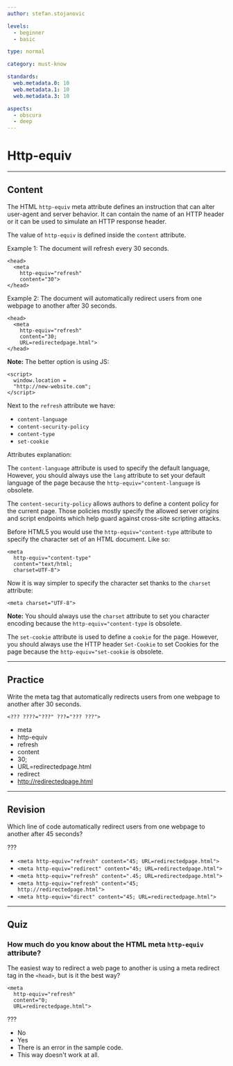 ```yaml
---
author: stefan.stojanovic

levels:
  - beginner
  - basic

type: normal

category: must-know

standards:
  web.metadata.0: 10
  web.metadata.1: 10
  web.metadata.3: 10

aspects:
  - obscura
  - deep
---
```

# Http-equiv
---
## Content

The HTML `http-equiv` meta attribute defines an instruction that can alter user-agent and server behavior. It can contain the name of an HTTP header or it can be used to simulate an HTTP response header.

The value of `http-equiv` is defined inside the `content` attribute.

Example 1: The document will refresh every 30 seconds.
```
<head>
  <meta
    http-equiv="refresh"
    content="30">
</head>
```

Example 2: The document will automatically redirect users from one webpage to another after 30 seconds.
```
<head>
  <meta
    http-equiv="refresh"
    content="30;
    URL=redirectedpage.html">
</head>
```

**Note:** The better option is using JS:
```
<script>
  window.location =
  "http://new-website.com";
</script>
```

Next to the `refresh` attribute we have:
- `content-language`
- `content-security-policy`
- `content-type`
- `set-cookie`

Attributes explanation:

The `content-language` attribute is used to specify the default language, However, you should always use the `lang` attribute to set your default language of the page because the `http-equiv="content-language` is obsolete.

The `content-security-policy` allows authors to define a content policy for the current page. Those policies mostly specify the allowed server origins and script endpoints which help guard against cross-site scripting attacks.

Before HTML5 you would use the `http-equiv="content-type` attribute to specify the character set of an HTML document. Like so:
```
<meta
  http-equiv="content-type"
  content="text/html;
  charset=UTF-8">
```
Now it is way simpler to specify the character set thanks to the `charset` attribute:
```
<meta charset="UTF-8">
```
**Note:** You should always use the `charset` attribute to set you character encoding because the `http-equiv="content-type` is obsolete.

The `set-cookie` attribute is used to define a `cookie` for the page. However, you should always use the HTTP header `Set-Cookie` to set Cookies for the page because the `http-equiv="set-cookie` is obsolete.

---
## Practice

Write the meta tag that automatically redirects users from one webpage to another after 30 seconds.

`<??? ????="???" ???="??? ???">`

* meta
* http-equiv
* refresh
* content
* 30;
* URL=redirectedpage.html
* redirect
* http://redirectedpage.html

---
## Revision

Which line of code automatically redirect users from one webpage to another after 45 seconds?

???

* `<meta http-equiv="refresh" content="45; URL=redirectedpage.html">`
* `<meta http-equiv="redirect" content="45; URL=redirectedpage.html">`
* `<meta http-equiv="refresh" content=".45; URL=redirectedpage.html">`
* `<meta http-equiv="refresh" content="45; http://redirectedpage.html">`
* `<meta http-equiv="direct" content="45; URL=redirectedpage.html">`

---
## Quiz

### How much do you know about the HTML meta `http-equiv` attribute?

The easiest way to redirect a web page to another is using a meta redirect tag in the `<head>`, but is it the best way?

```
<meta
  http-equiv="refresh"
  content="0;
  URL=redirectedpage.html">
```

???

* No
* Yes
* There is an error in the sample code.
* This way doesn't work at all.
